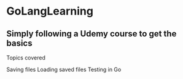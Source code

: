 # GoLangLearning


## Simply following a Udemy course to get the basics

Topics covered 

Saving files 
Loading saved files
Testing in Go 